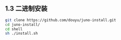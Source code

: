 ## 1.3 二进制安装
```bash
git clone https://github.com/douyu/juno-install.git
cd juno-install/
cd shell
sh ./install.sh
```
